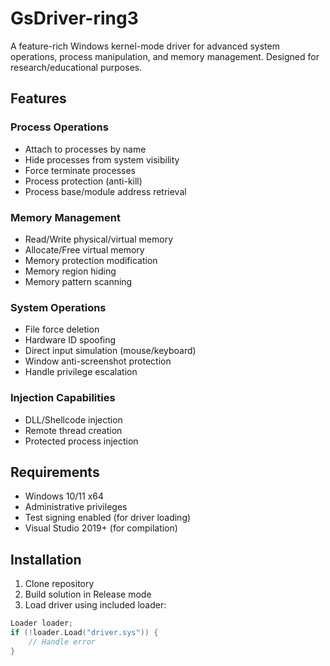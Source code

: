 # GsDriver-ring3

A feature-rich Windows kernel-mode driver for advanced system operations, process manipulation, and memory management. Designed for research/educational purposes.

## Features

### Process Operations
- Attach to processes by name
- Hide processes from system visibility
- Force terminate processes
- Process protection (anti-kill)
- Process base/module address retrieval

### Memory Management
- Read/Write physical/virtual memory
- Allocate/Free virtual memory
- Memory protection modification
- Memory region hiding
- Memory pattern scanning

### System Operations
- File force deletion
- Hardware ID spoofing
- Direct input simulation (mouse/keyboard)
- Window anti-screenshot protection
- Handle privilege escalation

### Injection Capabilities
- DLL/Shellcode injection
- Remote thread creation
- Protected process injection

## Requirements
- Windows 10/11 x64
- Administrative privileges
- Test signing enabled (for driver loading)
- Visual Studio 2019+ (for compilation)

## Installation
1. Clone repository
2. Build solution in Release mode
3. Load driver using included loader:
```cpp
Loader loader;
if (!loader.Load("driver.sys")) {
    // Handle error
}
